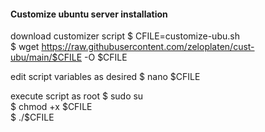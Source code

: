 #### Customize ubuntu server installation

download customizer script
$ CFILE=customize-ubu.sh \
$ wget https://raw.githubusercontent.com/zeloplaten/cust-ubu/main/$CFILE -O $CFILE

edit script variables as desired
$ nano $CFILE

execute script as root
$ sudo su \
$ chmod +x $CFILE \
$ ./$CFILE
